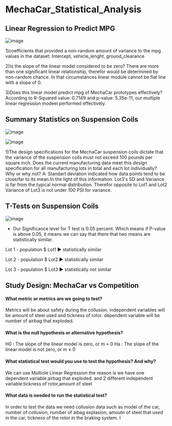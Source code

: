 # MechaCar_Statistical_Analysis
## Linear Regression to Predict MPG
![image](https://user-images.githubusercontent.com/98247252/174218289-8eaafffd-8990-4211-9d4f-7dbbb87516cb.png)

1)coefficients that provided a non-random amount of variance to the mpg values in the dataset:
Intercept, vehicle_lenght, ground_clearance

2)Is the slope of the linear model considered to be zero? 
There are more than one significant linear relationship, therefor would be determined by non-random chance. In that circumstances linear module cannot be flat line with a slope of 0.

3)Does this linear model predict mpg of MechaCar prototypes effectively?
According to R-Squared value: 0.7149 and p-value: 5.35e-11,  our multiple linear regression modeel performed effectively.

## Summary Statistics on Suspension Coils
![image](https://user-images.githubusercontent.com/98247252/174217826-e00d04f6-cc2b-4f4f-b723-15d4949b15a1.png)

![image](https://user-images.githubusercontent.com/98247252/174217892-38fdcd53-5b94-402b-aff1-6127b207cad3.png)

1)The design specifications for the MechaCar suspension coils dictate that the variance of the suspension coils must not exceed 100 pounds per square inch. Does the current manufacturing data meet this design specification for all manufacturing lots in total and each lot individually? Why or why not?
A: Standart deviation indicated how data points tend to be close/far to its mean.In the light of this information. Lot3's SD and Variance is far from the typical normal distribution. Therefor opposite to Lot1 and Lot2 Variance of Lot3 is not under 100 PSI for variance.

## T-Tests on Suspension Coils
![image](https://user-images.githubusercontent.com/98247252/174222274-e53130ba-98a7-46ff-965a-e7d3054d0fcd.png)

- Our Significance level for T test is 0.05 percent. Which means if P-value is above 0.05, it means we can say that there that two means are statistically similar.

Lot 1 - population $ Lot1 ▶️ statistically similar

Lot 2 - population $ Lot2 ▶️ statistically similar

Lot 3 - population $ Lot3 ▶️ statistically not similar

## Study Design: MechaCar vs Competition

#### What metric or metrics are we going to test?
Metrics will be about safety during the collusion. independent variables will be amount of steel used and tickness of rotor. dependent variable will be number of airbag that exploded.
#### What is the null hypothesis or alternative hypothesis?
H0 : The slope of the linear model is zero, or m = 0
Ha : The slope of the linear model is not zero, or m ≠ 0

#### What statistical test would you use to test the hypothesis? And why?
We can use Multiole Linear Regression the reason is we have one dependent variable:airbag that exploded. and 2 different independent variable:tickness of rotor,amount of steel

#### What data is needed to run the statistical test?
In order to test the data we need collusion data such as model of the car, number of collusion,  number of aibag explasion, amoutn of steel that used in the car,  tickness of the rotor in the braking system.
I






